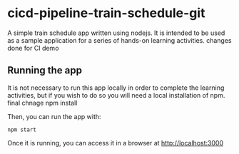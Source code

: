 # cicd-pipeline-train-schedule-git

A simple train schedule app written using nodejs. It is intended to be used as a sample application for a series of hands-on learning activities. changes done for CI demo

## Running the app

It is not necessary to run this app locally in order to complete the learning activities, but if you wish to do so you will need a local installation of npm. final chnage
    npm install

Then, you can run the app with:

    npm start

Once it is running, you can access it in a browser at [http://localhost:3000](http://localhost:3000)
